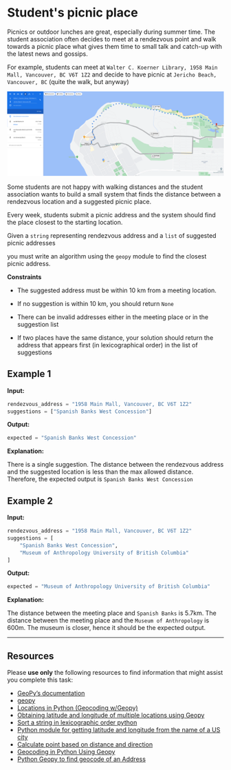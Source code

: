 # Student's picnic place


Picnics or outdoor lunches are great, especially during summer time. The student association often decides to meet at a rendezvous point and walk towards a picnic place what gives them time to small talk and catch-up with the latest news and gossips. 

For example, students can meet at `Walter C. Koerner Library, 1958 Main Mall, Vancouver, BC V6T 1Z2` and decide to have picnic at `Jericho Beach, Vancouver, BC` (quite the walk, but anyway)


![image info](./jericho.png)


Some students are not happy with walking distances and the student association wants to build a small system that finds the distance between a rendezvous location and a suggested picnic place. 

Every week, students submit a picnic address and the system should find the place closest to the starting location.



Given a `string` representing rendezvous address and a `list` of suggested picnic addresses

you must write an algorithm using the `geopy` module to find the closest picnic address.


**Constraints**

* The suggested address must be within 10 km from a meeting location.

* If no suggestion is within 10 km, you should return `None`

* There can be invalid addresses either in the meeting place or in the suggestion list

* If two places have the same distance, your solution should return the address that appears first (in lexicographical order) in the list of suggestions 


## Example 1


**Input:**

```python
rendezvous_address = "1958 Main Mall, Vancouver, BC V6T 1Z2"
suggestions = ["Spanish Banks West Concession"]
```

**Output:**

```python
expected = "Spanish Banks West Concession"
```

**Explanation:**

There is a single suggestion. The distance between the rendezvous address and the suggested location is less than the max allowed distance. Therefore, the expected output is `Spanish Banks West Concession`



## Example 2


**Input:**

```python
rendezvous_address = "1958 Main Mall, Vancouver, BC V6T 1Z2"
suggestions = [
    "Spanish Banks West Concession",
    "Museum of Anthropology University of British Columbia"
]
```

**Output:**

```python
expected = "Museum of Anthropology University of British Columbia"

```

**Explanation:**


The distance between the meeting place and `Spanish Banks` is 5.7km.  The distance between the meeting place and the `Museum of Anthropology` is 600m. The museum is closer, hence it should be the expected output. 



___


## Resources

Please **use only** the following resources to find information that might assist you complete this task:


* [GeoPy’s documentation](https://geopy.readthedocs.io/en/stable/)
* [geopy](https://github.com/geopy/geopy)
* [Locations in Python (Geocoding w/Geopy)](https://holypython.com/locations-in-python-geocoding-w-geopy/)
* [Obtaining latitude and longitude of multiple locations using Geopy](https://stackoverflow.com/questions/37608811/obtaining-latitude-and-longitude-of-multiple-locations-using-geopy)
* [Sort a string in lexicographic order python](https://stackoverflow.com/questions/7371935/sort-a-string-in-lexicographic-order-python)
* [Python module for getting latitude and longitude from the name of a US city](https://stackoverflow.com/questions/13686001/python-module-for-getting-latitude-and-longitude-from-the-name-of-a-us-city)
* [Calculate point based on distance and direction](https://stackoverflow.com/questions/24427828/calculate-point-based-on-distance-and-direction)
* [Geocoding in Python Using Geopy](https://pythonsimplified.com/geocoding-in-python-using-geopy/)
* [Python Geopy to find geocode of an Address](https://www.askpython.com/python/python-geopy-to-find-geocode-of-an-address)